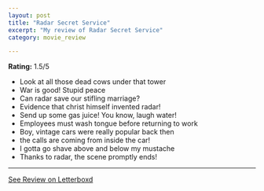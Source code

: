 ```yaml
---
layout: post
title: "Radar Secret Service"
excerpt: "My review of Radar Secret Service"
category: movie_review

---
```


**Rating:** 1.5/5

* Look at all those dead cows under that tower
* War is good! Stupid peace
* Can radar save our stifling marriage?
* Evidence that christ himself invented radar!
* Send up some gas juice! You know, laugh water!
* Employees must wash tongue before returning to work
* Boy, vintage cars were really popular back then
* the calls are coming from inside the car!
* I gotta go shave above and below my mustache
* Thanks to radar, the scene promptly ends!

<hr>

[See Review on Letterboxd](https://boxd.it/5goFvV)
